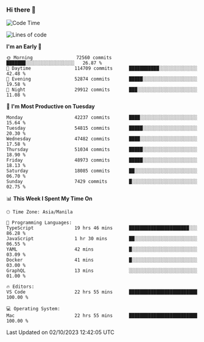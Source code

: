 ### Hi there 👋

<!--START_SECTION:waka-->
![Code Time](http://img.shields.io/badge/Code%20Time-4%2C388%20hrs%2031%20mins-blue)

![Lines of code](https://img.shields.io/badge/From%20Hello%20World%20I%27ve%20Written-105.8%20million%20lines%20of%20code-blue)

**I'm an Early 🐤** 

```text
🌞 Morning                72560 commits       ███████░░░░░░░░░░░░░░░░░░   26.87 % 
🌆 Daytime                114709 commits      ███████████░░░░░░░░░░░░░░   42.48 % 
🌃 Evening                52874 commits       █████░░░░░░░░░░░░░░░░░░░░   19.58 % 
🌙 Night                  29912 commits       ███░░░░░░░░░░░░░░░░░░░░░░   11.08 % 
```
📅 **I'm Most Productive on Tuesday** 

```text
Monday                   42237 commits       ████░░░░░░░░░░░░░░░░░░░░░   15.64 % 
Tuesday                  54815 commits       █████░░░░░░░░░░░░░░░░░░░░   20.30 % 
Wednesday                47482 commits       ████░░░░░░░░░░░░░░░░░░░░░   17.58 % 
Thursday                 51034 commits       █████░░░░░░░░░░░░░░░░░░░░   18.90 % 
Friday                   48973 commits       █████░░░░░░░░░░░░░░░░░░░░   18.13 % 
Saturday                 18085 commits       ██░░░░░░░░░░░░░░░░░░░░░░░   06.70 % 
Sunday                   7429 commits        █░░░░░░░░░░░░░░░░░░░░░░░░   02.75 % 
```


📊 **This Week I Spent My Time On** 

```text
🕑︎ Time Zone: Asia/Manila

💬 Programming Languages: 
TypeScript               19 hrs 46 mins      ██████████████████████░░░   86.28 % 
JavaScript               1 hr 30 mins        ██░░░░░░░░░░░░░░░░░░░░░░░   06.55 % 
YAML                     42 mins             █░░░░░░░░░░░░░░░░░░░░░░░░   03.09 % 
Docker                   41 mins             █░░░░░░░░░░░░░░░░░░░░░░░░   03.00 % 
GraphQL                  13 mins             ░░░░░░░░░░░░░░░░░░░░░░░░░   01.00 % 

🔥 Editors: 
VS Code                  22 hrs 55 mins      █████████████████████████   100.00 % 

💻 Operating System: 
Mac                      22 hrs 55 mins      █████████████████████████   100.00 % 
```


 Last Updated on 02/10/2023 12:42:05 UTC
<!--END_SECTION:waka-->


<!--
**rad182/rad182** is a ✨ _special_ ✨ repository because its `README.md` (this file) appears on your GitHub profile.

Here are some ideas to get you started:

- 🔭 I’m currently working on ...
- 🌱 I’m currently learning ...
- 👯 I’m looking to collaborate on ...
- 🤔 I’m looking for help with ...
- 💬 Ask me about ...
- 📫 How to reach me: ...
- 😄 Pronouns: ...
- ⚡ Fun fact: ...
-->
